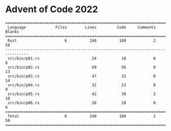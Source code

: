 # Advent of Code 2022

    ================================================================================
     Language             Files        Lines         Code     Comments       Blanks
    ================================================================================
     Rust                     6          240          180            2           58
    --------------------------------------------------------------------------------
     src/bin/p01.rs                       24           18            0            6
     src/bin/p02.rs                       69           56            0           13
     src/bin/p03.rs                       47           33            0           14
     src/bin/p04.rs                       32           23            0            9
     src/bin/p05.rs                       42           30            2           10
     src/bin/p06.rs                       26           20            0            6
    ================================================================================
     Total                    6          240          180            2           58
    ================================================================================
